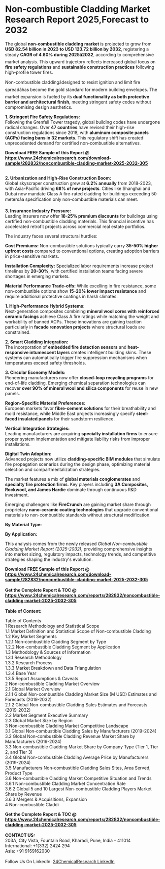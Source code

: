 <h1>Non-combustible Cladding Market Research Report 2025,Forecast to 2032</h1><p>The global <strong>non-combustible cladding market</strong> is projected to grow from <strong>USD 82.54 billion in 2023 to USD 123.72 billion by 2032</strong>, registering a steady <strong>CAGR of 4.60% during 2025â2032</strong>, according to comprehensive market analysis. This upward trajectory reflects increased global focus on <strong>fire safety regulations</strong> and <strong>sustainable construction practices</strong> following high-profile tower fires.</p><p>Non-combustible claddingâdesigned to resist ignition and limit fire spreadâhas become the gold standard for modern building envelopes. The market expansion is fueled by its <strong>dual functionality as both protective barrier and architectural finish</strong>, meeting stringent safety codes without compromising design aesthetics.</p><p><strong>1. Stringent Fire Safety Regulations:</strong><br>
Following the Grenfell Tower tragedy, global building codes have undergone radical changes. Over <strong>47 countries</strong> have revised their high-rise construction regulations since 2018, with <strong>aluminum composite panels (ACPs) facing bans in 32 markets</strong>. This regulatory shift has created unprecedented demand for certified non-combustible alternatives.</p><div><b>Download FREE Sample of this Report @ 
            <a href="https://www.24chemicalresearch.com/download-sample/282832/noncombustible-cladding-market-2025-2032-305">
            https://www.24chemicalresearch.com/download-sample/282832/noncombustible-cladding-market-2025-2032-305</a></b></div><br><p><strong>2. Urbanization and High-Rise Construction Boom:</strong><br>
Global skyscraper construction grew at <strong>6.2% annually</strong> from 2018-2023, with Asia-Pacific driving <strong>68% of new projects</strong>. Cities like Shanghai and Dubai now mandate Class A fire-rated cladding for buildings exceeding 50 metersâa specification only non-combustible materials can meet.</p><p><strong>3. Insurance Industry Pressure:<br>
</strong>Leading insurers now offer <strong>18-25% premium discounts</strong> for buildings using certified non-combustible cladding materials. This financial incentive has accelerated retrofit projects across commercial real estate portfolios.</p><p>The industry faces several structural hurdles:</p><p><strong>Cost Premiums:</strong> Non-combustible solutions typically carry <strong>35-50% higher upfront costs</strong> compared to conventional options, creating adoption barriers in price-sensitive markets.</p><p><strong>Installation Complexity:</strong> Specialized labor requirements increase project timelines by <strong>20-30%</strong>, with certified installation teams facing severe shortages in emerging markets.</p><p><strong>Material Performance Trade-offs:</strong> While excelling in fire resistance, some non-combustible options show <strong>15-20% lower impact resistance</strong> and require additional protective coatings in harsh climates.</p><p><strong>1. High-Performance Hybrid Systems:</strong><br>
Next-generation composites combining <strong>mineral wool cores with reinforced ceramic facings</strong> achieve Class A fire ratings while matching the weight and workability of banned ACPs. These innovations are gaining traction particularly in <strong>facade renovation projects</strong> where structural loads are constrained.</p><p><strong>2. Smart Cladding Integration:</strong><br>
The incorporation of <strong>embedded fire detection sensors</strong> and <strong>heat-responsive intumescent layers</strong> creates intelligent building skins. These systems can automatically trigger fire suppression mechanisms when temperatures exceed safety thresholds.</p><p><strong>3. Circular Economy Models:</strong><br>
Pioneering manufacturers now offer <strong>closed-loop recycling programs</strong> for end-of-life cladding. Emerging chemical separation technologies can recover <strong>over 90% of mineral wool and silica components</strong> for reuse in new panels.</p><p><strong>Region-Specific Material Preferences:</strong><br>
	European markets favor <strong>fibre-cement solutions</strong> for their breathability and mold resistance, while Middle East projects increasingly specify <strong>steel-faced insulated panels</strong> for their sandstorm resilience.</p><p><strong>Vertical Integration Strategies:</strong><br>
	Leading manufacturers are acquiring <strong>specialty installation firms</strong> to ensure proper system implementation and mitigate liability risks from improper installations.</p><p><strong>Digital Twin Adoption:</strong><br>
	Advanced projects now utilize <strong>cladding-specific BIM modules</strong> that simulate fire propagation scenarios during the design phase, optimizing material selection and compartmentalization strategies.</p><p>The market features a mix of <strong>global materials conglomerates</strong> and <strong>specialty fire protection firms</strong>. Key players including <strong>3A Composites, Rockwool, and James Hardie</strong> dominate through continuous R&amp;D investment.</p><p>Emerging challengers like <strong>FireCrunch</strong> are gaining market share through proprietary <strong>nano-ceramic coating technologies</strong> that upgrade conventional materials to non-combustible standards without structural modification.</p><p><strong>By Material Type:</strong></p><p><strong>By Application:</strong></p><p>This analysis comes from the newly released <em>Global Non-combustible Cladding Market Report (2025-2032)</em>, providing comprehensive insights into market sizing, regulatory impacts, technology trends, and competitive strategies shaping the industry's evolution.</p><div><b>Download FREE Sample of this Report @ 
            <a href="https://www.24chemicalresearch.com/download-sample/282832/noncombustible-cladding-market-2025-2032-305">
            https://www.24chemicalresearch.com/download-sample/282832/noncombustible-cladding-market-2025-2032-305</a></b></div><br><div><b>Get the Complete Report & TOC @ 
            <a href="https://www.24chemicalresearch.com/reports/282832/noncombustible-cladding-market-2025-2032-305">
            https://www.24chemicalresearch.com/reports/282832/noncombustible-cladding-market-2025-2032-305</a></b></div><br>
            <b>Table of Content:</b><p>Table of Contents<br />
1 Research Methodology and Statistical Scope<br />
1.1 Market Definition and Statistical Scope of Non-combustible Cladding<br />
1.2 Key Market Segments<br />
1.2.1 Non-combustible Cladding Segment by Type<br />
1.2.2 Non-combustible Cladding Segment by Application<br />
1.3 Methodology & Sources of Information<br />
1.3.1 Research Methodology<br />
1.3.2 Research Process<br />
1.3.3 Market Breakdown and Data Triangulation<br />
1.3.4 Base Year<br />
1.3.5 Report Assumptions & Caveats<br />
2 Non-combustible Cladding Market Overview<br />
2.1 Global Market Overview<br />
2.1.1 Global Non-combustible Cladding Market Size (M USD) Estimates and Forecasts (2019-2032)<br />
2.1.2 Global Non-combustible Cladding Sales Estimates and Forecasts (2019-2032)<br />
2.2 Market Segment Executive Summary<br />
2.3 Global Market Size by Region<br />
3 Non-combustible Cladding Market Competitive Landscape<br />
3.1 Global Non-combustible Cladding Sales by Manufacturers (2019-2024)<br />
3.2 Global Non-combustible Cladding Revenue Market Share by Manufacturers (2019-2024)<br />
3.3 Non-combustible Cladding Market Share by Company Type (Tier 1, Tier 2, and Tier 3)<br />
3.4 Global Non-combustible Cladding Average Price by Manufacturers (2019-2024)<br />
3.5 Manufacturers Non-combustible Cladding Sales Sites, Area Served, Product Type<br />
3.6 Non-combustible Cladding Market Competitive Situation and Trends<br />
3.6.1 Non-combustible Cladding Market Concentration Rate<br />
3.6.2 Global 5 and 10 Largest Non-combustible Cladding Players Market Share by Revenue<br />
3.6.3 Mergers & Acquisitions, Expansion<br />
4 Non-combustible Claddi</p><div><b>Get the Complete Report & TOC @ 
            <a href="https://www.24chemicalresearch.com/reports/282832/noncombustible-cladding-market-2025-2032-305">
            https://www.24chemicalresearch.com/reports/282832/noncombustible-cladding-market-2025-2032-305</a></b></div><br><b>CONTACT US:</b><br>
            203A, City Vista, Fountain Road, Kharadi, Pune, India - 411014<br>
            International: +1(332) 2424 294<br>
            Asia: +91 9169162030 <br><br>
            Follow Us On LinkedIn: <a href="https://www.linkedin.com/company/24chemicalresearch/">24ChemicalResearch LinkedIn</a>